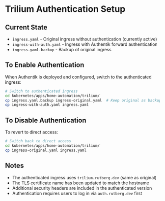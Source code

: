 # Trilium Authentication Setup

## Current State
- `ingress.yaml` - Original ingress without authentication (currently active)
- `ingress-with-auth.yaml` - Ingress with Authentik forward authentication 
- `ingress.yaml.backup` - Backup of original ingress

## To Enable Authentication

When Authentik is deployed and configured, switch to the authenticated ingress:

```bash
# Switch to authenticated ingress
cd kubernetes/apps/home-automation/trilium/
cp ingress.yaml.backup ingress-original.yaml  # Keep original as backup
cp ingress-with-auth.yaml ingress.yaml
```

## To Disable Authentication

To revert to direct access:

```bash
# Switch back to direct access
cd kubernetes/apps/home-automation/trilium/
cp ingress-original.yaml ingress.yaml
```

## Notes

- The authenticated ingress uses `trilium.rutberg.dev` (same as original)
- The TLS certificate name has been updated to match the hostname
- Additional security headers are included in the authenticated version
- Authentication requires users to log in via `auth.rutberg.dev` first